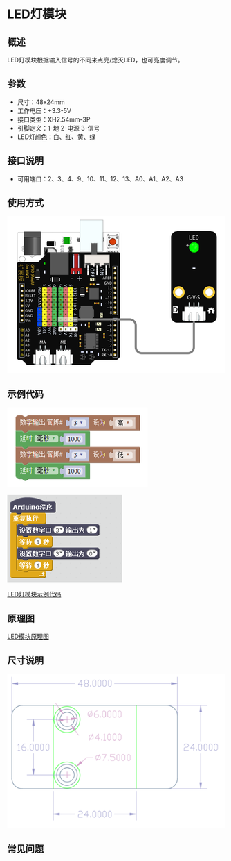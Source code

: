 # LED灯模块

## 概述

LED灯模块根据输入信号的不同来点亮/熄灭LED，也可亮度调节。

## 参数

* 尺寸：48x24mm
* 工作电压：+3.3-5V
* 接口类型：XH2.54mm-3P
* 引脚定义：1-地 2-电源 3-信号
* LED灯颜色：白、红、黄、绿

## 接口说明

* 可用端口：2、3、4、9、10、11、12、13、A0、A1、A2、A3

## 使用方式

![](../../.gitbook/assets/arduino-02.png)

## 示例代码

![](../../.gitbook/assets/arduino-68.png)

![](../../.gitbook/assets/arduino-47.png)

[LED灯模块示例代码](http://www.haohaodada.com/show.php?id=955480)

## 原理图

[LED模块原理图](https://github.com/Haohaodada-official/docs/blob/master/jiao-xue-chan-pin/pdf/yuan-li-tu/LED%E6%A8%A1%E5%9D%97.pdf)

## 尺寸说明

![](../../.gitbook/assets/arduino-01.png)

## 常见问题

